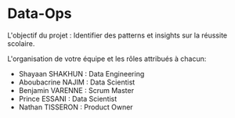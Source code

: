 # Data-Ops
L'objectif du projet :
Identifier des patterns et insights sur la réussite scolaire.

L'organisation de votre équipe et les rôles attribués à chacun:

- Shayaan SHAKHUN : Data Engineering 
- Aboubacrine NAJIM : Data Scientist
- Benjamin VARENNE : Scrum Master
- Prince ESSANI : Data Scientist
- Nathan TISSERON : Product Owner




